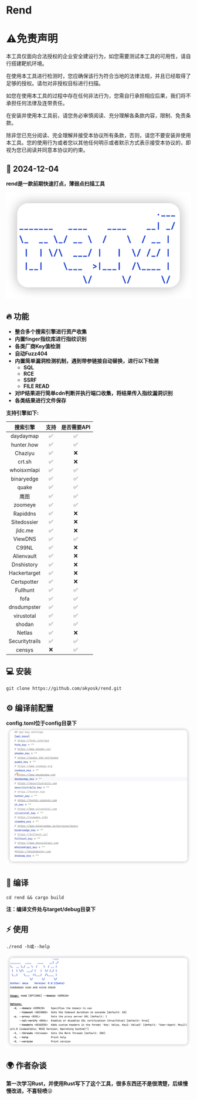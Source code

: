# Rend

# ⚠️免责声明
本工具仅面向合法授权的企业安全建设行为，如您需要测试本工具的可用性，请自行搭建靶机环境。

在使用本工具进行检测时，您应确保该行为符合当地的法律法规，并且已经取得了足够的授权。请勿对非授权目标进行扫描。

如您在使用本工具的过程中存在任何非法行为，您需自行承担相应后果，我们将不承担任何法律及连带责任。

在安装并使用本工具前，请您务必审慎阅读、充分理解各条款内容，限制、免责条款。 

除非您已充分阅读、完全理解并接受本协议所有条款，否则，请您不要安装并使用本工具。您的使用行为或者您以其他任何明示或者默示方式表示接受本协议的，即视为您已阅读并同意本协议的约束。


## 📅 2024-12-04

**rend是一款前期快速打点，薄弱点扫描工具**

![image-20241204135558006](img/image-20241204135558006.png)

## 🔥 功能

- **整合多个搜索引擎进行资产收集**
- **内置finger指纹库进行指纹识别**
- **各类厂商Key值检测**
- **自动Fuzz404**
- **内置简单漏洞检测机制，遇到带参链接自动替换，进行以下检测**
  - **SQL**
  - **RCE**
  - **SSRF**
  - **FILE READ**
- **对IP结果进行简单cdn判断并执行端口收集，将结果传入指纹漏洞识别**
- **各类结果进行文件保存**

**支持引擎如下:**

|    搜索引擎    | 支持 | 是否需要API |
| :------------: | :--: | :---------: |
|   daydaymap    |  ✅   |      ✅      |
|   hunter.how   |  ✅   |      ✅      |
|    Chaziyu     |  ✅   |      ❌      |
|     crt.sh     |  ✅   |      ❌      |
|  whoisxmlapi   |  ✅   |      ✅      |
|   binaryedge   |  ✅   |      ✅      |
|     quake      |  ✅   |      ✅      |
|      鹰图      |  ✅   |      ✅      |
|    zoomeye     |  ✅   |      ✅      |
|    Rapiddns    |  ✅   |      ❌      |
|  Sitedossier   |  ✅   |      ❌      |
|    jldc.me     |  ✅   |      ❌      |
|    ViewDNS     |  ✅   |      ✅      |
|     C99NL      |  ✅   |      ❌      |
|   Alienvault   |  ✅   |      ❌      |
|   Dnshistory   |  ✅   |      ❌      |
|  Hackertarget  |  ✅   |      ❌      |
|  Certspotter   |  ✅   |      ❌      |
|    Fullhunt    |  ✅   |      ✅      |
|      fofa      |  ✅   |      ✅      |
|  dnsdumpster   |  ✅   |      ✅      |
|   virustotal   |  ✅   |      ✅      |
|     shodan     |  ✅   |      ✅      |
|     Netlas     |  ✅   |      ❌      |
| Securitytrails |  ✅   |      ✅      |
|     censys     |  ❌   |      ✅      |



## 💻 安装

~~~shell
git clone https://github.com/akyosk/rend.git
~~~

## ⚙️ 编译前配置

**config.toml位于config目录下**
![image-20241204141247015.png](img/image-20241204141247015.png)

## 🎉 编译

~~~shell
cd rend && cargo build
~~~

**注：编译文件处与target/debug目录下**

## ⚡️ 使用

~~~shell
./rend -h或--help
~~~

![image-20241204140411914](img/image-20241204140411914.png)

## 🌍 作者杂谈

**第一次学习Rust，并使用Rust写下了这个工具，很多东西还不是很清楚，后续慢慢改进，不喜轻喷**😝


